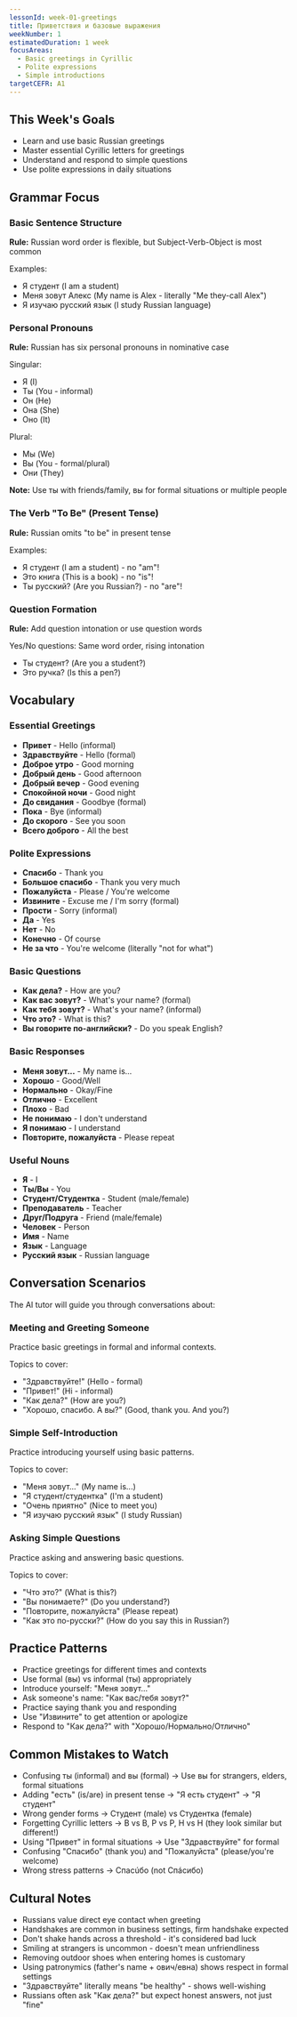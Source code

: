 ```yaml
---
lessonId: week-01-greetings
title: Приветствия и базовые выражения
weekNumber: 1
estimatedDuration: 1 week
focusAreas:
  - Basic greetings in Cyrillic
  - Polite expressions
  - Simple introductions
targetCEFR: A1
---
```


## This Week's Goals

- Learn and use basic Russian greetings
- Master essential Cyrillic letters for greetings
- Understand and respond to simple questions
- Use polite expressions in daily situations

## Grammar Focus

### Basic Sentence Structure

**Rule:** Russian word order is flexible, but Subject-Verb-Object is most common

Examples:
- Я студент (I am a student)
- Меня зовут Алекс (My name is Alex - literally "Me they-call Alex")
- Я изучаю русский язык (I study Russian language)

### Personal Pronouns

**Rule:** Russian has six personal pronouns in nominative case

Singular:
- Я (I)
- Ты (You - informal)
- Он (He)
- Она (She)
- Оно (It)

Plural:
- Мы (We)
- Вы (You - formal/plural)
- Они (They)

**Note:** Use ты with friends/family, вы for formal situations or multiple people

### The Verb "To Be" (Present Tense)

**Rule:** Russian omits "to be" in present tense

Examples:
- Я студент (I am a student) - no "am"!
- Это книга (This is a book) - no "is"!
- Ты русский? (Are you Russian?) - no "are"!

### Question Formation

**Rule:** Add question intonation or use question words

Yes/No questions: Same word order, rising intonation
- Ты студент? (Are you a student?)
- Это ручка? (Is this a pen?)

## Vocabulary

### Essential Greetings
- **Привет** - Hello (informal)
- **Здравствуйте** - Hello (formal)
- **Доброе утро** - Good morning
- **Добрый день** - Good afternoon
- **Добрый вечер** - Good evening
- **Спокойной ночи** - Good night
- **До свидания** - Goodbye (formal)
- **Пока** - Bye (informal)
- **До скорого** - See you soon
- **Всего доброго** - All the best

### Polite Expressions
- **Спасибо** - Thank you
- **Большое спасибо** - Thank you very much
- **Пожалуйста** - Please / You're welcome
- **Извините** - Excuse me / I'm sorry (formal)
- **Прости** - Sorry (informal)
- **Да** - Yes
- **Нет** - No
- **Конечно** - Of course
- **Не за что** - You're welcome (literally "not for what")

### Basic Questions
- **Как дела?** - How are you?
- **Как вас зовут?** - What's your name? (formal)
- **Как тебя зовут?** - What's your name? (informal)
- **Что это?** - What is this?
- **Вы говорите по-английски?** - Do you speak English?

### Basic Responses
- **Меня зовут...** - My name is...
- **Хорошо** - Good/Well
- **Нормально** - Okay/Fine
- **Отлично** - Excellent
- **Плохо** - Bad
- **Не понимаю** - I don't understand
- **Я понимаю** - I understand
- **Повторите, пожалуйста** - Please repeat

### Useful Nouns
- **Я** - I
- **Ты/Вы** - You
- **Студент/Студентка** - Student (male/female)
- **Преподаватель** - Teacher
- **Друг/Подруга** - Friend (male/female)
- **Человек** - Person
- **Имя** - Name
- **Язык** - Language
- **Русский язык** - Russian language

## Conversation Scenarios

The AI tutor will guide you through conversations about:

### Meeting and Greeting Someone

Practice basic greetings in formal and informal contexts.

Topics to cover:
- "Здравствуйте!" (Hello - formal)
- "Привет!" (Hi - informal)
- "Как дела?" (How are you?)
- "Хорошо, спасибо. А вы?" (Good, thank you. And you?)

### Simple Self-Introduction

Practice introducing yourself using basic patterns.

Topics to cover:
- "Меня зовут..." (My name is...)
- "Я студент/студентка" (I'm a student)
- "Очень приятно" (Nice to meet you)
- "Я изучаю русский язык" (I study Russian)

### Asking Simple Questions

Practice asking and answering basic questions.

Topics to cover:
- "Что это?" (What is this?)
- "Вы понимаете?" (Do you understand?)
- "Повторите, пожалуйста" (Please repeat)
- "Как это по-русски?" (How do you say this in Russian?)

## Practice Patterns

- Practice greetings for different times and contexts
- Use formal (вы) vs informal (ты) appropriately
- Introduce yourself: "Меня зовут..."
- Ask someone's name: "Как вас/тебя зовут?"
- Practice saying thank you and responding
- Use "Извините" to get attention or apologize
- Respond to "Как дела?" with "Хорошо/Нормально/Отлично"

## Common Mistakes to Watch

- Confusing ты (informal) and вы (formal) → Use вы for strangers, elders, formal situations
- Adding "есть" (is/are) in present tense → "Я есть студент" → "Я студент"
- Wrong gender forms → Студент (male) vs Студентка (female)
- Forgetting Cyrillic letters → В vs B, Р vs P, Н vs H (they look similar but different!)
- Using "Привет" in formal situations → Use "Здравствуйте" for formal
- Confusing "Спасибо" (thank you) and "Пожалуйста" (please/you're welcome)
- Wrong stress patterns → Спасúбо (not Спáсибо)

## Cultural Notes

- Russians value direct eye contact when greeting
- Handshakes are common in business settings, firm handshake expected
- Don't shake hands across a threshold - it's considered bad luck
- Smiling at strangers is uncommon - doesn't mean unfriendliness
- Removing outdoor shoes when entering homes is customary
- Using patronymics (father's name + ович/евна) shows respect in formal settings
- "Здравствуйте" literally means "be healthy" - shows well-wishing
- Russians often ask "Как дела?" but expect honest answers, not just "fine"
